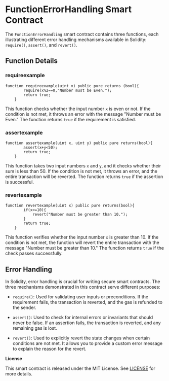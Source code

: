 # FunctionErrorHandling Smart Contract

The `FunctionErrorHandling` smart contract contains three functions, each illustrating different error handling mechanisms available in Solidity: `require()`, `assert()`, and `revert()`.

## Function Details

### requireexample

```solidity
function requireexample(uint x) public pure returns (bool){
        require(x%2==0,"Number must be Even.");
        return true;
    }
```

This function checks whether the input number `x` is even or not. If the condition is not met, it throws an error with the message "Number must be Even." The function returns `true` if the requirement is satisfied.

### assertexample

```solidity
function assertexample(uint x, uint y) public pure returns(bool){
        assert(x+y<50);
        return true;
    }
```

This function takes two input numbers `x` and `y`, and it checks whether their sum is less than 50. If the condition is not met, it throws an error, and the entire transaction will be reverted. The function returns `true` if the assertion is successful.

### revertexample

```solidity
function revertexample(uint x) public pure returns(bool){ 
        if(x<=10){
            revert("Number must be greater than 10.");
        }
        return true;
    }
```

This function verifies whether the input number `x` is greater than 10. If the condition is not met, the function will revert the entire transaction with the message "Number must be greater than 10." The function returns `true` if the check passes successfully.

## Error Handling

In Solidity, error handling is crucial for writing secure smart contracts. The three mechanisms demonstrated in this contract serve different purposes:

- `require()`: Used for validating user inputs or preconditions. If the requirement fails, the transaction is reverted, and the gas is refunded to the sender.

- `assert()`: Used to check for internal errors or invariants that should never be false. If an assertion fails, the transaction is reverted, and any remaining gas is lost.

- `revert()`: Used to explicitly revert the state changes when certain conditions are not met. It allows you to provide a custom error message to explain the reason for the revert.

**License**

This smart contract is released under the MIT License. See [LICENSE](link_to_license_file) for more details.
